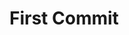 # First Commit
<!--
	Challenge:
	Style the text in the article below.

	Your goal:

	- Set a base font size on the body.
	- Use em sizes for setting the font sizes on everything else.
-->
